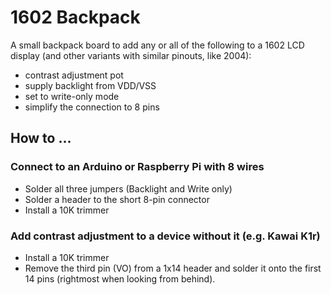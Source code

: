 # 1602 Backpack

A small backpack board to add any or all of the following to a 1602 LCD display
(and other variants with similar pinouts, like 2004):

- contrast adjustment pot
- supply backlight from VDD/VSS
- set to write-only mode
- simplify the connection to 8 pins

## How to ...

### Connect to an Arduino or Raspberry Pi with 8 wires

- Solder all three jumpers (Backlight and Write only)
- Solder a header to the short 8-pin connector
- Install a 10K trimmer

### Add contrast adjustment to a device without it (e.g. Kawai K1r)

- Install a 10K trimmer
- Remove the third pin (VO) from a 1x14 header and solder it onto the first
  14 pins (rightmost when looking from behind).
